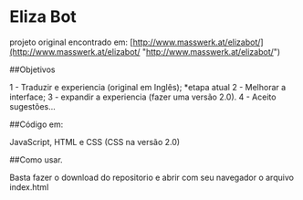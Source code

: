 # Eliza Bot

projeto original encontrado em: [http://www.masswerk.at/elizabot/](http://www.masswerk.at/elizabot/ "http://www.masswerk.at/elizabot/")

##Objetivos

1 - Traduzir e experiencia (original em Inglês); *etapa atual
2 - Melhorar a interface;
3 - expandir a experiencia (fazer uma versão 2.0).
4 - Aceito sugestões...

##Código em:

JavaScript, HTML e CSS (CSS na versão 2.0)

##Como usar.

Basta fazer o download do repositorio e abrir com seu navegador o arquivo index.html

